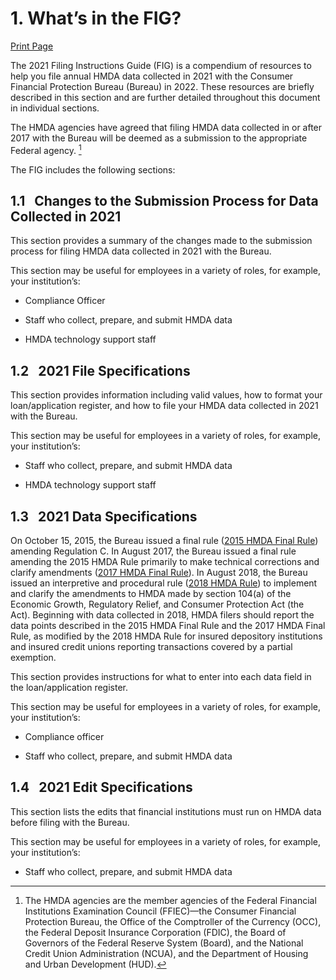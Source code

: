 # 1.  What’s in the FIG? 

<a class="printBtn" href="javascript:window.print()" target="_self">
Print Page
</a>

The 2021 Filing Instructions Guide (FIG) is a compendium of resources to help you file annual HMDA data collected in 2021 with the Consumer Financial Protection Bureau (Bureau) in 2022. These resources are briefly described in this section and are further detailed throughout this document in individual sections.

The HMDA agencies have agreed that filing HMDA data collected in or after 2017 with the Bureau will be deemed as a submission to the appropriate Federal agency. [^1]

The FIG includes the following sections:   


## 1.1 &nbsp; Changes to the Submission Process for Data Collected in 2021

This section provides a summary of the changes made to the submission process for filing HMDA data collected in 2021 with the Bureau.

This section may be useful for employees in a variety of roles, for example, your institution’s:

- Compliance Officer

- Staff who collect, prepare, and submit HMDA data

- HMDA technology support staff

## 1.2 &nbsp; 2021 File Specifications

This section provides information including valid values, how to format your loan/application register, and how to file your HMDA data collected in 2021 with the Bureau.

This section may be useful for employees in a variety of roles, for example, your institution’s:

- Staff who collect, prepare, and submit HMDA data

- HMDA technology support staff

  

## 1.3 &nbsp; 2021 Data Specifications

On October 15, 2015, the Bureau issued a final rule ([2015 HMDA Final Rule](https://www.federalregister.gov/articles/2015/10/28/2015-26607/home-mortgage-disclosure-regulation-c)) amending Regulation C. In August 2017, the Bureau issued a final rule amending the 2015 HMDA Rule primarily to make technical corrections and clarify amendments ([2017 HMDA Final Rule](https://www.federalregister.gov/documents/2017/09/13/2017-18284/home-mortgage-disclosure-regulation-c)). In August 2018, the Bureau issued an interpretive and procedural rule ([2018 HMDA Rule](https://files.consumerfinance.gov/f/documents/bcfp_hmda_interpretive-procedural-rule_2018-08.pdf)) to implement and clarify the amendments to HMDA made by section 104(a) of the Economic Growth, Regulatory Relief, and Consumer Protection Act (the Act). Beginning with data collected in 2018, HMDA filers should report the data points described in the 2015 HMDA Final Rule and the 2017 HMDA Final Rule, as modified by the 2018 HMDA Rule for insured depository institutions and insured credit unions reporting transactions covered by a partial exemption.

This section provides instructions for what to enter into each data field in the loan/application register.

This section may be useful for employees in a variety of roles, for example, your institution’s:

- Compliance officer

- Staff who collect, prepare, and submit HMDA data

  

## 1.4 &nbsp; 2021 Edit Specifications

This section lists the edits that financial institutions must run on HMDA data before filing with the Bureau.

This section may be useful for employees in a variety of roles, for example, your institution’s:

- Staff who collect, prepare, and submit HMDA data

  

[^1]: The HMDA agencies are the member agencies of the Federal Financial Institutions Examination Council (FFIEC)—the Consumer Financial Protection Bureau, the Office of the Comptroller of the Currency (OCC), the Federal Deposit Insurance Corporation (FDIC), the Board of Governors of the Federal Reserve System (Board), and the National Credit Union Administration (NCUA), and the Department of Housing and Urban Development (HUD).